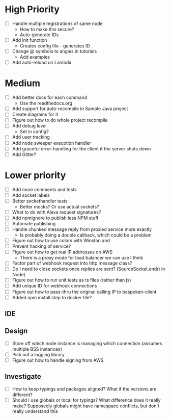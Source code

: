 # High Priority
- [ ] Handle multiple registrations of same node
    - How to make this secure?
    - Auto-generate IDs
- [ ] Add init function
    - Creates config file - generates ID
- [ ] Change @ symbols to angles in tutorials
    - Add examples
- [ ] Add auto-reload on Lambda

# Medium
- [ ] Add better docs for each command
    - Use the readthedocs.org
- [ ] Add support for auto-recompile in Sample Java project
- [ ] Create diagrams for it
- [ ] Figure out how to do whole project recompile
- [ ] Add debug level
    - Set in config?
- [ ] Add user tracking
- [ ] Add node sweeper execption handler
- [ ] Add graceful error-handling for the client if the server shuts down
- [ ] Add Gitter?
    
# Lower priority
- [ ] Add more comments and tests
- [ ] Add socket labels
- [ ] Better sockethandler tests
    - Better mocks? Or use actual sockets?
- [ ] What to do with Alexa request signatures?
- [ ] Add npmignore to publish less NPM stuff
- [ ] Automate publishing
- [ ] Handle chunked message reply from proxied service more exactly
    - Is probably doing a double callback, which could be a problem
- [ ] Figure out how to use colors with Winston and
- [ ] Prevent hacking of service?
- [ ] Figure out how to get real IP addresses on AWS
    - There is a proxy mode for load balancer we can use I think
- [ ] Factor part of webhook request into http message class?
- [ ] Do I need to close sockets once replies are sent? (SourceSocket.end() in Node)
- [ ] Figure out how to run unit tests as ts files (rather than js)
- [ ] Add unique ID for webhook connections
- [ ] Figure out how to pass-thru the original calling IP to bespoken-client
- [ ] Added npm install step to docker file?
 
## IDE

## Design
- [ ] Store off which node instance is managing which connection (assumes multiple BSS instances)
- [ ] Pick out a logging library
- [ ] Figure out how to handle signing from AWS

## Investigate
- [ ] How to keep typings and packages aligned? What if the versions are different?
- [ ] Should I use globals or local for typings? What difference does it really make?
    Supposedly globals might have namespace conflicts, but don't really understand this
